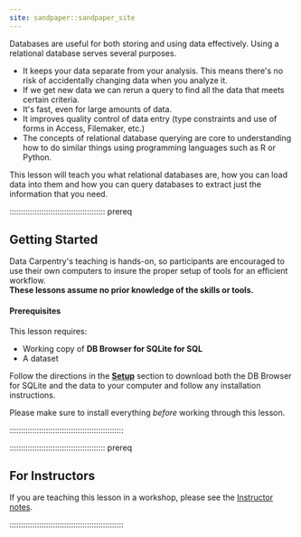 ```yaml
---
site: sandpaper::sandpaper_site
---
```


Databases are useful for both storing and using data effectively. Using a relational database serves several purposes.

- It keeps your data separate from your analysis. This means there's no risk of accidentally changing data when you analyze it.
- If we get new data we can rerun a query to find all the data that meets certain criteria.
- It's fast, even for large amounts of data.
- It improves quality control of data entry (type constraints and use of forms in Access, Filemaker, etc.)
- The concepts of relational database querying are core to understanding how to do similar things using programming languages such as R or Python.

This lesson will teach you what relational databases are, how you can load data
into them and how you can query databases to extract just the information that you need.

::::::::::::::::::::::::::::::::::::::::::  prereq

## Getting Started

Data Carpentry's teaching is hands-on, so participants are encouraged to use
their own computers to insure the proper setup of tools for an efficient
workflow. <br>**These lessons assume no prior knowledge of the skills or tools.**

#### Prerequisites

This lesson requires:

- Working copy of **DB Browser for SQLite for SQL**
- A dataset

Follow the directions in the **[Setup](learners/setup.md)** section to download both the DB Browser for SQLite and the data to your computer and follow any installation instructions.

Please make sure to install everything *before* working through this lesson.


::::::::::::::::::::::::::::::::::::::::::::::::::

::::::::::::::::::::::::::::::::::::::::::  prereq

## For Instructors

If you are teaching this lesson in a workshop, please see the
[Instructor notes](instructors/instructor-notes.md).


::::::::::::::::::::::::::::::::::::::::::::::::::


